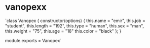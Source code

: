 # vanopexx

`class Vanopex {
    constructor(options) {
        this.name = "emir",
        this.job = "student",
        this.length = "192",
        this.type = "human",
        this.sex = "man",
        this.weight = "75",
        this.age = "18"
        this.color = "black"
    };
}

module.exports = Vanopex`
